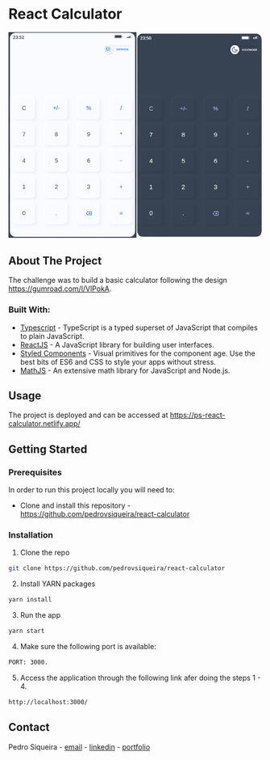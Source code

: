 # React Calculator

![Calculator ](/public/calculator.png)

## About The Project

The challenge was to build a basic calculator following the design https://gumroad.com/l/VlPokA.

### Built With:

- [Typescript](https://www.typescriptlang.org/) - TypeScript is a typed superset of JavaScript that compiles to plain JavaScript.
- [ReactJS](https://reactjs.org/) - A JavaScript library for building user interfaces.
- [Styled Components](https://styled-components.com/) - Visual primitives for the component age. Use the best bits of ES6 and CSS to style your apps without stress.
- [MathJS](https://reactjs.org/) - An extensive math library for JavaScript and Node.js.

<!-- USAGE EXAMPLES -->
## Usage

The project is deployed and can be accessed at https://ps-react-calculator.netlify.app/

<!-- GETTING STARTED -->

## Getting Started

<!-- PLACEHOLDER FOR PROJECT OVERVIEW -->

### Prerequisites

In order to run this project locally you will need to:

- Clone and install this repository - https://github.com/pedrovsiqueira/react-calculator

### Installation

1. Clone the repo

```sh
git clone https://github.com/pedrovsiqueira/react-calculator
```

2. Install YARN packages

```sh
yarn install
```

3. Run the app

```sh
yarn start
```

4. Make sure the following port is available:

```sh
PORT: 3000.
```

5. Access the application through the following link afer doing the steps 1 - 4.

```sh
http://localhost:3000/
```

## Contact

Pedro Siqueira - [email](mailto:pedro.v.siqueira@gmail.com) - [linkedin](https://www.linkedin.com/in/pedrovsiqueira/) - [portfolio](http://pedrosiqueira.com.br/)
